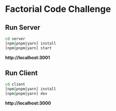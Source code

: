 # Factorial Code Challenge

## Run Server

```bash
cd server
[npm|pnpm|yarn] install
[npm|pnpm|yarn] start
```

**http://localhost:3001**

## Run Client

```bash
cd client
[npm|pnpm|yarn] install
[npm|pnpm|yarn] dev
```

**http://localhost:3000**
